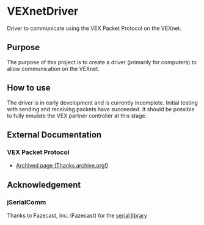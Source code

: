 # VEXnetDriver
Driver to communicate using the VEX Packet Protocol on the VEXnet.

## Purpose
The purpose of this project is to create a driver (primarily for computers) to allow communication on the VEXnet.

## How to use
The driver is in early development and is currently incomplete.
Initial testing with sending and receiving packets have succeeded.
It should be possible to fully emulate the VEX partner controller at this stage.

## External Documentation
### VEX Packet Protocol
* [Archived page (Thanks archive.org!)](https://web.archive.org/web/20150311093708/https://www.vexrobotics.com/wiki/Vex_Packet_Protocol)

## Acknowledgement
### jSerialComm
Thanks to Fazecast, Inc. (Fazecast) for the [serial library](https://github.com/Fazecast/jSerialComm)